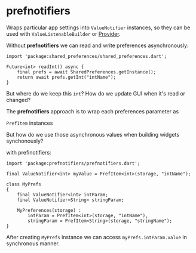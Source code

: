 # prefnotifiers

Wraps particular app settings into `ValueNotifier` instances, so they can be used with `ValueListenableBuilder`
or [Provider](https://pub.dev/packages/provider).

Without **prefnotifiers** we can read and write preferences asynchronously:

```
import 'package:shared_preferences/shared_preferences.dart';

Future<int> readInt() async {
    final prefs = await SharedPreferences.getInstance();
    return await prefs.getInt("intName");
}
```

But where do we keep this `int`? How do we update GUI when it's read or changed?

The **prefnotifiers** approach is to wrap each preferences parameter as


`PrefItem` instances

But how do we use those asynchronous values when building widgets synchonously?

with prefinotifiers:

```
import 'package:prefnotifiers/prefnotifiers.dart';

final ValueNotifier<int> myValue = PrefItem<int>(storage, "intName");

class MyPrefs
{
    final ValueNotifier<int> intParam;
    final ValueNotifier<String> stringParam;

    MyPreferences(storage) :
        intParam = PrefItem<int>(storage, "intName"),
        stringParam = PrefItem<String>(storage, "stringName");
}

```

After creating `MyPrefs` instance we can access `myPrefs.intParam.value` in synchronous manner.

